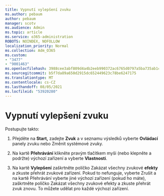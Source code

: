 ```yaml
---
title: Vypnutí vylepšení zvuku
ms.author: pebaum
author: pebaum
manager: scotv
ms.audience: Admin
ms.topic: article
ms.service: o365-administration
ROBOTS: NOINDEX, NOFOLLOW
localization_priority: Normal
ms.collection: Adm_O365
ms.custom:
- "3477"
- "9001463"
ms.openlocfilehash: 3988cee3abf809d4a4b2eeb990372ac6765d0797a5ba735ab1c089abb6e81bb8
ms.sourcegitcommit: b5f7da89a650d2915dc652449623c78be6247175
ms.translationtype: MT
ms.contentlocale: cs-CZ
ms.lasthandoff: 08/05/2021
ms.locfileid: "53920280"
---
```

# <a name="turn-off-audio-enhancement"></a>Vypnutí vylepšení zvuku

Postupujte takto:

1. Přejděte na **Start,** zadejte **Zvuk** a  v seznamu výsledků vyberte **Ovládací** panely zvuku nebo Změnit systémové zvuky.

2. Na kartě **Přehrávání** klikněte pravým tlačítkem myši (nebo klepněte a podržte) výchozí zařízení a vyberte **Vlastnosti**.

3. Na kartě **Vylepšení** zaškrtněte políčko Zakázat všechny zvukové **efekty** a zkuste přehrát zvukové zařízení. Pokud to nefunguje, vyberte  Zrušit a  na kartě Přehrávání vyberte jiné výchozí zařízení (pokud ho máte), zaškrtněte políčko Zakázat všechny zvukové efekty a zkuste přehrát zvuk znovu.  To můžete udělat pro každé výchozí zařízení.
